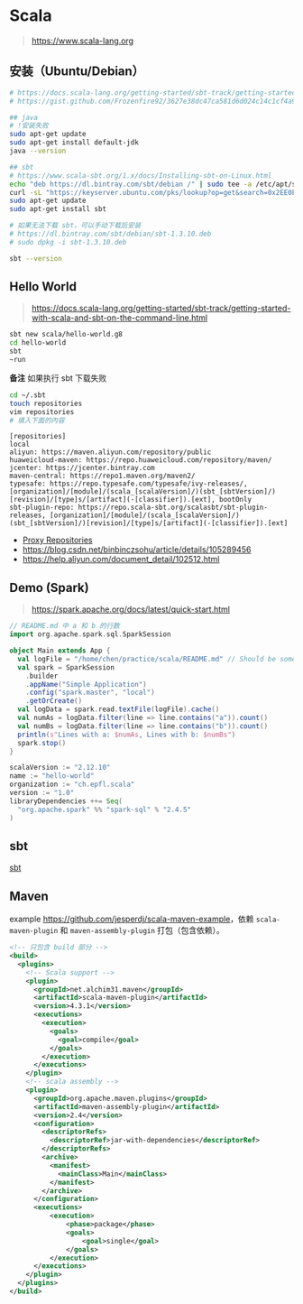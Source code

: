 # Scala

> <https://www.scala-lang.org>

## 安装（Ubuntu/Debian）

```bash
# https://docs.scala-lang.org/getting-started/sbt-track/getting-started-with-scala-and-sbt-on-the-command-line.html
# https://gist.github.com/Frozenfire92/3627e38dc47ca581d6d024c14c1cf4a9

## java
# !安装失败
sudo apt-get update
sudo apt-get install default-jdk
java --version

## sbt
# https://www.scala-sbt.org/1.x/docs/Installing-sbt-on-Linux.html
echo "deb https://dl.bintray.com/sbt/debian /" | sudo tee -a /etc/apt/sources.list.d/sbt.list
curl -sL "https://keyserver.ubuntu.com/pks/lookup?op=get&search=0x2EE0EA64E40A89B84B2DF73499E82A75642AC823" | sudo apt-key add
sudo apt-get update
sudo apt-get install sbt

# 如果无法下载 sbt，可以手动下载后安装
# https://dl.bintray.com/sbt/debian/sbt-1.3.10.deb
# sudo dpkg -i sbt-1.3.10.deb

sbt --version
```

## Hello World

> <https://docs.scala-lang.org/getting-started/sbt-track/getting-started-with-scala-and-sbt-on-the-command-line.html>

```bash
sbt new scala/hello-world.g8
cd hello-world
sbt
~run
```

**备注** 如果执行 sbt 下载失败

```bash
cd ~/.sbt
touch repositories
vim repositories
# 填入下面的内容
```

```
[repositories]
local
aliyun: https://maven.aliyun.com/repository/public
huaweicloud-maven: https://repo.huaweicloud.com/repository/maven/
jcenter: https://jcenter.bintray.com
maven-central: https://repo1.maven.org/maven2/
typesafe: https://repo.typesafe.com/typesafe/ivy-releases/, [organization]/[module]/(scala_[scalaVersion]/)(sbt_[sbtVersion]/)[revision]/[type]s/[artifact](-[classifier]).[ext], bootOnly
sbt-plugin-repo: https://repo.scala-sbt.org/scalasbt/sbt-plugin-releases, [organization]/[module]/(scala_[scalaVersion]/)(sbt_[sbtVersion]/)[revision]/[type]s/[artifact](-[classifier]).[ext]
```

* [Proxy Repositories](https://www.scala-sbt.org/1.x/docs/Proxy-Repositories.html)
* <https://blog.csdn.net/binbinczsohu/article/details/105289456>
* <https://help.aliyun.com/document_detail/102512.html>

## Demo (Spark)

> <https://spark.apache.org/docs/latest/quick-start.html>

```scala
// README.md 中 a 和 b 的行数
import org.apache.spark.sql.SparkSession

object Main extends App {
  val logFile = "/home/chen/practice/scala/README.md" // Should be some file on your system
  val spark = SparkSession
    .builder
    .appName("Simple Application")
    .config("spark.master", "local")
    .getOrCreate()
  val logData = spark.read.textFile(logFile).cache()
  val numAs = logData.filter(line => line.contains("a")).count()
  val numBs = logData.filter(line => line.contains("b")).count()
  println(s"Lines with a: $numAs, Lines with b: $numBs")
  spark.stop()
}
```

```scala
scalaVersion := "2.12.10"
name := "hello-world"
organization := "ch.epfl.scala"
version := "1.0"
libraryDependencies ++= Seq(
  "org.apache.spark" %% "spark-sql" % "2.4.5"
)
```

## sbt

[sbt](./sbt.md)

## Maven

example <https://github.com/jesperdj/scala-maven-example>，依赖 `scala-maven-plugin` 和 `maven-assembly-plugin` 打包（包含依赖）。

```xml
<!-- 只包含 build 部分 -->
<build>
  <plugins>
    <!-- Scala support -->
    <plugin>
      <groupId>net.alchim31.maven</groupId>
      <artifactId>scala-maven-plugin</artifactId>
      <version>4.3.1</version>
      <executions>
        <execution>
          <goals>
            <goal>compile</goal>
          </goals>
        </execution>
      </executions>
    </plugin>
    <!-- scala assembly -->
    <plugin>
      <groupId>org.apache.maven.plugins</groupId>
      <artifactId>maven-assembly-plugin</artifactId>
      <version>2.4</version>
      <configuration>
        <descriptorRefs>
          <descriptorRef>jar-with-dependencies</descriptorRef>
        </descriptorRefs>
        <archive>
          <manifest>
            <mainClass>Main</mainClass>
          </manifest>
        </archive>
      </configuration>
      <executions>
          <execution>
              <phase>package</phase>
              <goals>
                  <goal>single</goal>
              </goals>
          </execution>
      </executions>
    </plugin>
  </plugins>
</build>
```
